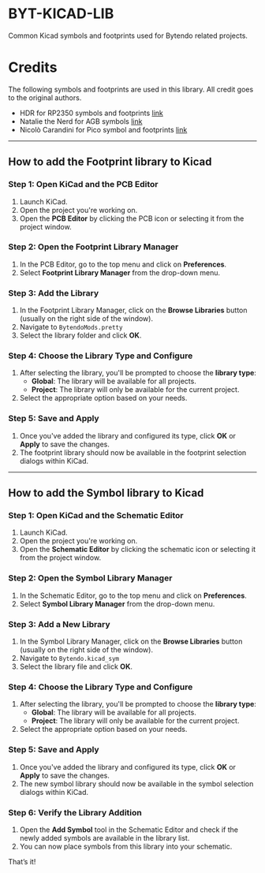 # BYT-KICAD-LIB

Common Kicad symbols and footprints used for Bytendo related projects.

# Credits

The following symbols and footprints are used in this library. All credit goes to the original authors.

* HDR for RP2350 symbols and footprints [link](https://github.com/HDR/RP2350_KiCad)
* Natalie the Nerd for AGB symbols [link](https://github.com/nataliethenerd/AGB_ReverseEngineer)
* Nicolò Carandini for Pico symbol and footprints [link](https://github.com/ncarandini/KiCad-RP-Pico)

***

## How to add the Footprint library to Kicad

### Step 1: Open KiCad and the PCB Editor
1. Launch KiCad.
2. Open the project you're working on.
3. Open the **PCB Editor** by clicking the PCB icon or selecting it from the project window.

### Step 2: Open the Footprint Library Manager
1. In the PCB Editor, go to the top menu and click on **Preferences**.
2. Select **Footprint Library Manager** from the drop-down menu.

### Step 3: Add the Library
1. In the Footprint Library Manager, click on the **Browse Libraries** button (usually on the right side of the window).
2. Navigate to `BytendoMods.pretty`
3. Select the library folder and click **OK**.

### Step 4: Choose the Library Type and Configure
1. After selecting the library, you'll be prompted to choose the **library type**:
   - **Global**: The library will be available for all projects.
   - **Project**: The library will only be available for the current project.
2. Select the appropriate option based on your needs.

### Step 5: Save and Apply
1. Once you've added the library and configured its type, click **OK** or **Apply** to save the changes.
2. The footprint library should now be available in the footprint selection dialogs within KiCad.

***

## How to add the Symbol library to Kicad

### Step 1: Open KiCad and the Schematic Editor
1. Launch KiCad.
2. Open the project you're working on.
3. Open the **Schematic Editor** by clicking the schematic icon or selecting it from the project window.

### Step 2: Open the Symbol Library Manager
1. In the Schematic Editor, go to the top menu and click on **Preferences**.
2. Select **Symbol Library Manager** from the drop-down menu.

### Step 3: Add a New Library
1. In the Symbol Library Manager, click on the **Browse Libraries** button (usually on the right side of the window).
2. Navigate to `Bytendo.kicad_sym`
3. Select the library file and click **OK**.

### Step 4: Choose the Library Type and Configure
1. After selecting the library, you'll be prompted to choose the **library type**:
   - **Global**: The library will be available for all projects.
   - **Project**: The library will only be available for the current project.
2. Select the appropriate option based on your needs.

### Step 5: Save and Apply
1. Once you've added the library and configured its type, click **OK** or **Apply** to save the changes.
2. The new symbol library should now be available in the symbol selection dialogs within KiCad.

### Step 6: Verify the Library Addition
1. Open the **Add Symbol** tool in the Schematic Editor and check if the newly added symbols are available in the library list.
2. You can now place symbols from this library into your schematic.

That’s it!